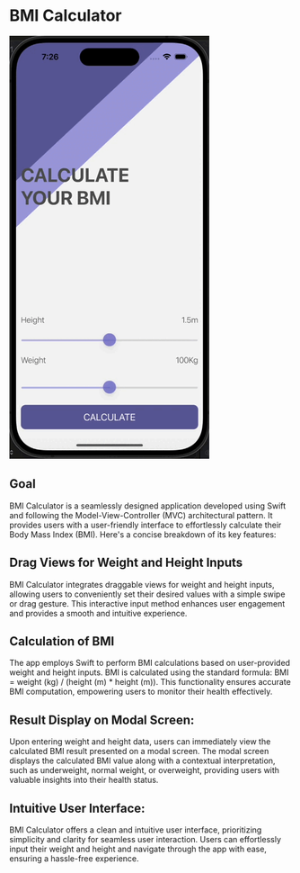 
#  BMI Calculator

![BMI-Calculator](Documentation/BMI-Calculator.gif)

## Goal

BMI Calculator is a seamlessly designed application developed using Swift and following the Model-View-Controller (MVC) architectural pattern. It provides users with a user-friendly interface to effortlessly calculate their Body Mass Index (BMI). Here's a concise breakdown of its key features:

## Drag Views for Weight and Height Inputs

BMI Calculator integrates draggable views for weight and height inputs, allowing users to conveniently set their desired values with a simple swipe or drag gesture. This interactive input method enhances user engagement and provides a smooth and intuitive experience.

## Calculation of BMI

The app employs Swift to perform BMI calculations based on user-provided weight and height inputs. BMI is calculated using the standard formula: BMI = weight (kg) / (height (m) * height (m)). This functionality ensures accurate BMI computation, empowering users to monitor their health effectively.

## Result Display on Modal Screen:

Upon entering weight and height data, users can immediately view the calculated BMI result presented on a modal screen. The modal screen displays the calculated BMI value along with a contextual interpretation, such as underweight, normal weight, or overweight, providing users with valuable insights into their health status.

## Intuitive User Interface:

BMI Calculator offers a clean and intuitive user interface, prioritizing simplicity and clarity for seamless user interaction. Users can effortlessly input their weight and height and navigate through the app with ease, ensuring a hassle-free experience.
